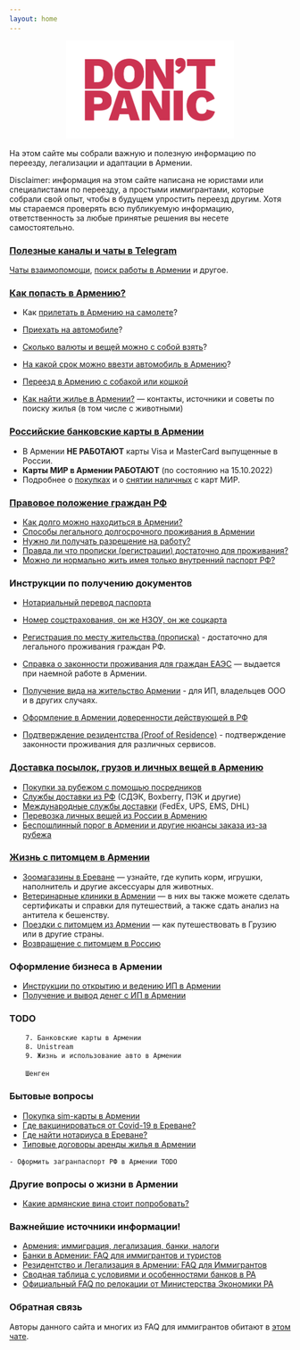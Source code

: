 ```yaml
---
layout: home
---
```


<p style="text-align: center;"><img src="/assets/panic.svg" alt="Don't panic!" width="300px"></p>

На этом сайте мы собрали важную и полезную информацию по переезду, легализации и адаптации в Армении.

Disclaimer: информация на этом сайте написана не юристами или специалистами по переезду, а простыми
иммигрантами, которые собрали свой опыт, чтобы в будущем упростить переезд другим. Хотя мы стараемся
проверять всю публикуемую информацию, ответственность за любые принятые решения вы несете самостоятельно.

### [Полезные каналы и чаты в Telegram](/telegram-groups)

[Чаты взаимопомощи](/telegram-groups#помощь-иммигрантам), [поиск работы в Армении](/telegram-groups#поиск-работы) и другое.

### [Как попасть в Армению?](/border)

- Как [прилетать в Армению на самолете](/border#как-прилететь-в-армению)?
- [Приехать на автомобиле](/border#как-приехать-в-армению-по-земле)?
- [Сколько валюты и вещей можно с собой взять](/border)?
- [На какой срок можно ввезти автомобиль в Армению](/border#на-какой-срок-можно-ввезти-автомобиль-в-армению)?
- [Переезд в Армению с собакой или кошкой](/animals/to-armenia)

- [Как найти жилье в Армении?](/rent-house) — контакты, источники и советы по поиску жилья (в том числе с животными)

### [Российские банковские карты в Армении](/russian-cards)

- В Армении **НЕ РАБОТАЮТ** карты Visa и MasterCard выпущенные в России.
- **Карты МИР в Армении РАБОТАЮТ** (по состоянию на 15.10.2022)
- Подробнее о [покупках](/russian-cards#особенности-работы-карт-мир-в-армении) и о [снятии наличных](/russian-cards#снятие-наличных-с-карт-мир) с карт МИР.

### [Правовое положение граждан РФ](migration)

- [Как долго можно находиться в Армении?](migration#p1)
- [Способы легального долгосрочного проживания в Армении](migration#p2)
- [Нужно ли получать разрешение на работу?](migration#p4)
- [Правда ли что прописки (регистрации) достаточно для проживания?](migration#p5)
- [Можно ли нормально жить имея только внутренний паспорт РФ?](migration#p6)

### Инструкции по получению документов

- [Нотариальный перевод паспорта](/documents/passport-translation)
- [Номер соцстрахования, он же НЗОУ, он же соцкарта](/documents/social-number)
- [Регистрация по месту жительства (прописка)](/documents/registration) - достаточно для легального проживания граждан РФ.
- [Справка о законности проживания для граждан ЕАЭС](/documents/eaeu-cert) — выдается при наемной работе в Армении.
- [Получение вида на жительство Армении](/documents/residence) - для ИП, владельцев ООО и в других случаях.

- [Оформление в Армении доверенности действующей в РФ](/documents/power-of-attorney)
- [Подтверждение резидентства (Proof of Residence)](/documents/proof-of-residence) - подтверждение законности проживания для различных сервисов.

### [Доставка посылок, грузов и личных вещей в Армению](/delivery)

- [Покупки за рубежом с помощью посредников](/delivery#mailforwarding)
- [Службы доставки из РФ](/delivery/services#ru) (СДЭК, Boxberry, ПЭК и другие)
- [Международные службы доставки](/delivery/services#int) (FedEx, UPS, EMS, DHL)
- [Перевозка личных вещей из России в Армению](/delivery#amtrans)
- [Беспошлинный порог в Армении и другие нюансы заказа из-за рубежа](/delivery#taxes)

### [Жизнь с питомцем в Армении](/animals/in-armenia)

- [Зоомагазины в Ереване](/animals/shops-yerevan) — узнайте, где купить корм, игрушки, наполнитель и другие аксессуары
  для животных.
- [Ветеринарные клиники в Армении](/animals/vetclinics) — в них вы также можете сделать сертификаты и справки для
  путешествий, а также сдать анализ на антитела к бешенству.
- [Поездки с питомцем из Армении](/animals/in-armenia#поездки-с-животным-из-армении) — как путешествовать в Грузию или
  в другие страны.
- [Возвращение с питомцем в Россию](/animals/return-to-russia)

### Оформление бизнеса в Армении

- [Инструкции по открытию и ведению ИП в Армении](/business/ip)
- [Получение и вывод денег с ИП в Армении](/business/ip-money)

### TODO

```
    7. Банковские карты в Армении
    8. Unistream
    9. Жизнь и использование авто в Армении
    
    Шенген
```

### Бытовые вопросы

- [Покупка sim-карты в Армении](/cellular)
- [Где вакцинироваться от Covid-19 в Ереване?](/covid-vaccine)
- [Где найти нотариуса в Ереване?](/attorneys)
- [Типовые договоры аренды жилья в Армении](/rent-house#contract)

```
- Оформить загранпаспорт РФ в Армении TODO
```

### Другие вопросы о жизни в Армении

- [Какие армянские вина стоит попробовать?](/armenian-wines)

### Важнейшие источники информации!

- [Армения: иммиграция, легализация, банки, налоги](https://t.me/am_banking_and_residency)
- [Банки в Армении: FAQ для иммигрантов и туристов](https://bit.ly/armenian-banks-faq)
- [Резидентство и Легализация в Армении: FAQ для Иммигрантов](https://bit.ly/armenian-residency-faq)
- [Сводная таблица с условиями и особенностями банков в РА](https://bit.ly/armenian-banks-terms)
- [Официальный FAQ по релокации от Министерства Экономики РА](https://mineconomy.am/media/18156/reloc_mineconomy.pdf)

### Обратная связь

Авторы данного сайта и многих из FAQ для иммигрантов обитают в [этом чате](https://t.me/am_banking_and_relocation_chat).

